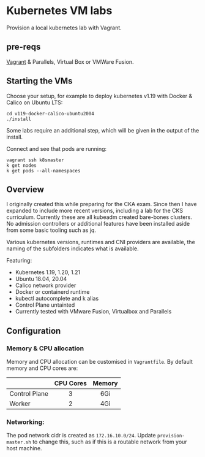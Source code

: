 # Kubernetes VM labs

Provision a local kubernetes lab with Vagrant.

## pre-reqs

[Vagrant](https://www.vagrantup.com/) & Parallels, Virtual Box or VMWare Fusion.

## Starting the VMs

Choose your setup, for example to deploy kubernetes v1.19 with Docker & Calico on Ubuntu LTS:

```
cd v119-docker-calico-ubuntu2004
./install
```

Some labs require an additional step, which will be given in the output of the install.

Connect and see that pods are running:

```
vagrant ssh k8smaster
k get nodes
k get pods --all-namespaces
```

## Overview

I originally created this while preparing for the CKA exam. Since then I have expanded to include more recent versions, including a lab for the CKS curriculum. Currently these are all kubeadm created bare-bones clusters. No admission controllers or additional features have been installed aside from some basic tooling such as jq.

Various kubernetes versions, runtimes and CNI providers are available, the naming of the subfolders indicates what is available.

Featuring:

- Kubernetes 1.19, 1.20, 1.21
- Ubuntu 18.04, 20.04
- Calico network provider
- Docker or containerd runtime
- kubectl autocomplete and k alias
- Control Plane untainted
- Currently tested with VMware Fusion, Virtualbox and Parallels

## Configuration

### Memory & CPU allocation

Memory and CPU allocation can be customised in `Vagrantfile`.
By default memory and CPU cores are:

|              | CPU Cores | Memory |
|:---|:---:|:---:|
|Control Plane | 3 | 6Gi |
|Worker        | 2 | 4Gi |

### Networking:

The pod network cidr is created as `172.16.10.0/24`. Update `provision-master.sh` to change this, such as 
if this is a routable network from your host machine.
